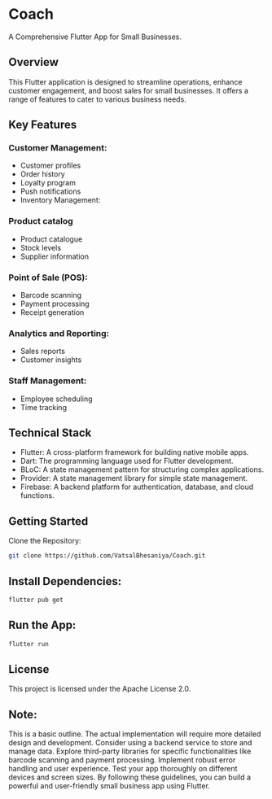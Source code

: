# Coach
A Comprehensive Flutter App for Small Businesses.

## Overview
This Flutter application is designed to streamline operations, enhance customer engagement, and boost sales for small businesses. It offers a range of features to cater to various business needs.

## Key Features
### Customer Management:
- Customer profiles
- Order history
- Loyalty program
- Push notifications
- Inventory Management:

### Product catalog
- Product catalogue
- Stock levels
- Supplier information

### Point of Sale (POS):
- Barcode scanning
- Payment processing
- Receipt generation

### Analytics and Reporting:
- Sales reports
- Customer insights

### Staff Management:
- Employee scheduling
- Time tracking

## Technical Stack
- Flutter: A cross-platform framework for building native mobile apps.
- Dart: The programming language used for Flutter development.
- BLoC: A state management pattern for structuring complex applications.
- Provider: A state management library for simple state management.
- Firebase: A backend platform for authentication, database, and cloud functions.

## Getting Started
Clone the Repository:
```Bash
git clone https://github.com/VatsalBhesaniya/Coach.git
```

## Install Dependencies:
```Bash
flutter pub get
```

## Run the App:
```Bash
flutter run
```

## License
This project is licensed under the Apache License 2.0.

## Note:
This is a basic outline. The actual implementation will require more detailed design and development.
Consider using a backend service to store and manage data.
Explore third-party libraries for specific functionalities like barcode scanning and payment processing.
Implement robust error handling and user experience.
Test your app thoroughly on different devices and screen sizes.
By following these guidelines, you can build a powerful and user-friendly small business app using Flutter.